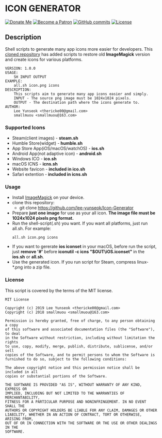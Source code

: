 # ICON GENERATOR
[![Donate Me](https://img.shields.io/badge/Built%20by-Lee%20Yunseok-purple.svg?style=popout&logo=paypal&maxAge=999999)](https://paypal.me/leeyunseok) [![Become a Patron](https://img.shields.io/badge/Become%20a-Patron-f96854.svg?style=popout&logo=Patreon&maxAge=999999)](https://www.patreon.com/bePatron?u=347743) [ ![GitHub commits](https://img.shields.io/github/commits-since/lee-yunseok/Icon-Generator/6804852.svg?style=popout&logo=github)](https://github.com/lee-yunseok/Icon-Generator/commits/master) [![License](https://img.shields.io/github/license/lee-yunseok/Icon-Generator.svg?style=popout&logo=github)](https://github.com/lee-yunseok/Icon-Generator#license)

## Description
Shell scripts to generate many app icons more easier for developers. This [cloned repository](https://github.com/smallmuou/ios-icon-generator) has added scripts to restore old **ImageMagick** version and create icons for various platforms.

```
VERSION: 1.0.0
USAGE:
    SH INPUT OUTPUT
EXAMPLE:
    all.sh icon.png icons
DESCRIPTION:
    This scripts aim to generate many app icons easier and simply.
    INPUT - The source png image must be 1024x1024 pixels.
    OUTPUT - The destination path where the icons generate to.
AUTHOR:
    Lee Yunseok <thericke00@gmail.com>
    smallmuou <smallmuou@163.com>
```
### Supported Icons
* Steam(client images) - **steam.sh**
* Humble Store(widget) - **humble.sh**
* App Store App(iOS/macOS/watchOS) - **ios.sh**
* Android App(not adaptive icon) - **android.sh**
* Windows ICO - **ico.sh**
* macOS ICNS - **icns.sh**
* Website favicon - **included in ico.sh**
* Safari extention - **included in icns.sh**
### Usage

* Install [ImageMagick](https://www.imagemagick.org/) on your device.
* clone this repository:
  * git clone https://github.com/lee-yunseok/Icon-Generator
* Prepare **just one image** for use as your all icon. **The image file must be 1024x1024 pixels png format.**
* Run the shell-script(.sh) you want. If you want all platforms, just run all.sh. For example:
  ```
  all.sh icon.png icons
  ```
* If you want to gererate **ios iconset** in your macOS, before run the script, just **remove '#'** before **iconutil -c icns "$OUT\iOS.iconset"** in the **ios.sh** or **all.sh**.
* Use the generated icon. If you run script for Steam, compress linux-*.png into a zip file.

### License
This script is covered by the terms of the MIT license.
```
MIT License

Copyright (c) 2019 Lee Yunseok <thericke00@gmail.com>
Copyright (c) 2018 smallmuou <smallmuou@163.com>

Permission is hereby granted, free of charge, to any person obtaining a copy
of this software and associated documentation files (the "Software"), to deal
in the Software without restriction, including without limitation the rights
to use, copy, modify, merge, publish, distribute, sublicense, and/or sell
copies of the Software, and to permit persons to whom the Software is
furnished to do so, subject to the following conditions:

The above copyright notice and this permission notice shall be included in all
copies or substantial portions of the Software.

THE SOFTWARE IS PROVIDED "AS IS", WITHOUT WARRANTY OF ANY KIND, EXPRESS OR
IMPLIED, INCLUDING BUT NOT LIMITED TO THE WARRANTIES OF MERCHANTABILITY,
FITNESS FOR A PARTICULAR PURPOSE AND NONINFRINGEMENT. IN NO EVENT SHALL THE
AUTHORS OR COPYRIGHT HOLDERS BE LIABLE FOR ANY CLAIM, DAMAGES OR OTHER
LIABILITY, WHETHER IN AN ACTION OF CONTRACT, TORT OR OTHERWISE, ARISING FROM,
OUT OF OR IN CONNECTION WITH THE SOFTWARE OR THE USE OR OTHER DEALINGS IN THE
SOFTWARE.
```